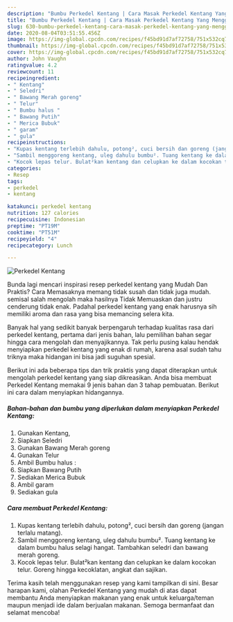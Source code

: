 ```yaml
---
description: "Bumbu Perkedel Kentang | Cara Masak Perkedel Kentang Yang Menggugah Selera"
title: "Bumbu Perkedel Kentang | Cara Masak Perkedel Kentang Yang Menggugah Selera"
slug: 630-bumbu-perkedel-kentang-cara-masak-perkedel-kentang-yang-menggugah-selera
date: 2020-08-04T03:51:55.456Z
image: https://img-global.cpcdn.com/recipes/f45bd91d7af72758/751x532cq70/perkedel-kentang-foto-resep-utama.jpg
thumbnail: https://img-global.cpcdn.com/recipes/f45bd91d7af72758/751x532cq70/perkedel-kentang-foto-resep-utama.jpg
cover: https://img-global.cpcdn.com/recipes/f45bd91d7af72758/751x532cq70/perkedel-kentang-foto-resep-utama.jpg
author: John Vaughn
ratingvalue: 4.2
reviewcount: 11
recipeingredient:
- " Kentang"
- " Seledri"
- " Bawang Merah goreng"
- " Telur"
- " Bumbu halus "
- " Bawang Putih"
- " Merica Bubuk"
- " garam"
- " gula"
recipeinstructions:
- "Kupas kentang terlebih dahulu, potong², cuci bersih dan goreng (jangan terlalu matang)."
- "Sambil menggoreng kentang, uleg dahulu bumbu². Tuang kentang ke dalam bumbu halus selagi hangat. Tambahkan seledri dan bawang merah goreng."
- "Kocok lepas telur. Bulat²kan kentang dan celupkan ke dalam kocokan telur. Goreng hingga kecoklatan, angkat dan sajikan."
categories:
- Resep
tags:
- perkedel
- kentang

katakunci: perkedel kentang 
nutrition: 127 calories
recipecuisine: Indonesian
preptime: "PT19M"
cooktime: "PT51M"
recipeyield: "4"
recipecategory: Lunch

---
```



![Perkedel Kentang](https://img-global.cpcdn.com/recipes/f45bd91d7af72758/751x532cq70/perkedel-kentang-foto-resep-utama.jpg)

Bunda lagi mencari inspirasi resep perkedel kentang yang Mudah Dan Praktis? Cara Memasaknya memang tidak susah dan tidak juga mudah. semisal salah mengolah maka hasilnya Tidak Memuaskan dan justru cenderung tidak enak. Padahal perkedel kentang yang enak harusnya sih memiliki aroma dan rasa yang bisa memancing selera kita.



Banyak hal yang sedikit banyak berpengaruh terhadap kualitas rasa dari perkedel kentang, pertama dari jenis bahan, lalu pemilihan bahan segar hingga cara mengolah dan menyajikannya. Tak perlu pusing kalau hendak menyiapkan perkedel kentang yang enak di rumah, karena asal sudah tahu triknya maka hidangan ini bisa jadi suguhan spesial.


Berikut ini ada beberapa tips dan trik praktis yang dapat diterapkan untuk mengolah perkedel kentang yang siap dikreasikan. Anda bisa membuat Perkedel Kentang memakai 9 jenis bahan dan 3 tahap pembuatan. Berikut ini cara dalam menyiapkan hidangannya.

<!--inarticleads1-->

##### Bahan-bahan dan bumbu yang diperlukan dalam menyiapkan Perkedel Kentang:

1. Gunakan  Kentang,
1. Siapkan  Seledri
1. Gunakan  Bawang Merah goreng
1. Gunakan  Telur
1. Ambil  Bumbu halus :
1. Siapkan  Bawang Putih
1. Sediakan  Merica Bubuk
1. Ambil  garam
1. Sediakan  gula




<!--inarticleads2-->

##### Cara membuat Perkedel Kentang:

1. Kupas kentang terlebih dahulu, potong², cuci bersih dan goreng (jangan terlalu matang).
1. Sambil menggoreng kentang, uleg dahulu bumbu². Tuang kentang ke dalam bumbu halus selagi hangat. Tambahkan seledri dan bawang merah goreng.
1. Kocok lepas telur. Bulat²kan kentang dan celupkan ke dalam kocokan telur. Goreng hingga kecoklatan, angkat dan sajikan.




Terima kasih telah menggunakan resep yang kami tampilkan di sini. Besar harapan kami, olahan Perkedel Kentang yang mudah di atas dapat membantu Anda menyiapkan makanan yang enak untuk keluarga/teman maupun menjadi ide dalam berjualan makanan. Semoga bermanfaat dan selamat mencoba!
